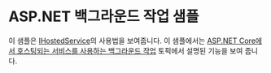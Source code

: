# <a name="aspnet-background-tasks-sample"></a>ASP.NET 백그라운드 작업 샘플

이 샘플은 [IHostedService](https://docs.microsoft.com/dotnet/api/microsoft.extensions.hosting.ihostedservice)의 사용법을 보여줍니다. 이 샘플에서는 [ASP.NET Core에서 호스팅되는 서비스를 사용하는 백그라운드 작업](https://docs.microsoft.com/aspnet/core/fundamentals/host/hosted-services) 토픽에서 설명된 기능을 보여 줍니다.
